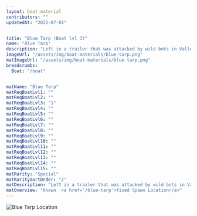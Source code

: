 ```yaml
---
layout: boat-material
contributors: ""
updatedAt: "2022-07-01"


title: "Blue Tarp (Boat lvl 3)"
name: "Blue Tarp"
description: "Left in a trailer that was attacked by wild bots in Valley Floor, Scrapper Coast - Known fixed Spawn Location, check the page for a map"
imageUrl: "/assets/img/boat-materials/blue-tarp.png"
matImageUrl: "/assets/img/boat-materials/blue-tarp.png"
breadcrumbs:
  Boat: "/boat"


matName: "Blue Tarp"
matReqBoatLvl1: ""
matReqBoatLvl2: ""
matReqBoatLvl3: "1"
matReqBoatLvl4: ""
matReqBoatLvl5: ""
matReqBoatLvl6: ""
matReqBoatLvl7: ""
matReqBoatLvl8: ""
matReqBoatLvl9: ""
matReqBoatLvl10: ""
matReqBoatLvl11: ""
matReqBoatLvl12: ""
matReqBoatLvl13: ""
matReqBoatLvl14: ""
matReqBoatLvl15: ""
matRarity: "Special"
matRaritySortOrder: "2"
matDescription: "Left in a trailer that was attacked by wild bots in Valley Floor, Scrapper Coast"
matOverview: "Known  <a href='/blue-tarp'>fixed Spawn Location</a>"
---
```



![Blue Tarp Location](https://media.discordapp.net/attachments/877549224324104212/881613495383253032/blue-tarp-loc.jpg)
